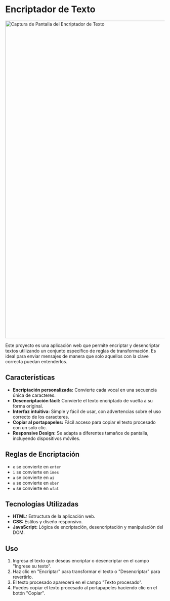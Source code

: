 <h1>Encriptador de Texto</h1>
<img src="https://github-production-user-asset-6210df.s3.amazonaws.com/178833166/360160894-8320eaf8-c21c-49f6-a768-60064be0b611.png?X-Amz-Algorithm=AWS4-HMAC-SHA256&X-Amz-Credential=AKIAVCODYLSA53PQK4ZA%2F20240821%2Fus-east-1%2Fs3%2Faws4_request&X-Amz-Date=20240821T232450Z&X-Amz-Expires=300&X-Amz-Signature=c3bdd01e8127dd75905185f3d37290cf4008572df71727aa4e3fdedcb5aabadb&X-Amz-SignedHeaders=host&actor_id=178833166&key_id=0&repo_id=844687878" alt="Captura de Pantalla del Encriptador de Texto" width="1000">

<p>Este proyecto es una aplicación web que permite encriptar y desencriptar textos utilizando un conjunto específico de reglas de transformación. Es ideal para enviar mensajes de manera que solo aquellos con la clave correcta puedan entenderlos.</p>

<h2>Características</h2>
<ul>
    <li><strong>Encriptación personalizada:</strong> Convierte cada vocal en una secuencia única de caracteres.</li>
    <li><strong>Desencriptación fácil:</strong> Convierte el texto encriptado de vuelta a su forma original.</li>
    <li><strong>Interfaz intuitiva:</strong> Simple y fácil de usar, con advertencias sobre el uso correcto de los caracteres.</li>
    <li><strong>Copiar al portapapeles:</strong> Fácil acceso para copiar el texto procesado con un solo clic.</li>
    <li><strong>Responsive Design:</strong> Se adapta a diferentes tamaños de pantalla, incluyendo dispositivos móviles.</li>
</ul>

<h2>Reglas de Encriptación</h2>
<ul>
    <li><code>e</code> se convierte en <code>enter</code></li>
    <li><code>i</code> se convierte en <code>imes</code></li>
    <li><code>a</code> se convierte en <code>ai</code></li>
    <li><code>o</code> se convierte en <code>ober</code></li>
    <li><code>u</code> se convierte en <code>ufat</code></li>
</ul>

<h2>Tecnologías Utilizadas</h2>
<ul>
    <li><strong>HTML:</strong> Estructura de la aplicación web.</li>
    <li><strong>CSS:</strong> Estilos y diseño responsivo.</li>
    <li><strong>JavaScript:</strong> Lógica de encriptación, desencriptación y manipulación del DOM.</li>
</ul>


<h2>Uso</h2>
<ol>
    <li>Ingresa el texto que deseas encriptar o desencriptar en el campo "Ingrese su texto".</li>
    <li>Haz clic en "Encriptar" para transformar el texto o "Desencriptar" para revertirlo.</li>
    <li>El texto procesado aparecerá en el campo "Texto procesado".</li>
    <li>Puedes copiar el texto procesado al portapapeles haciendo clic en el botón "Copiar".</li>
</ol>

